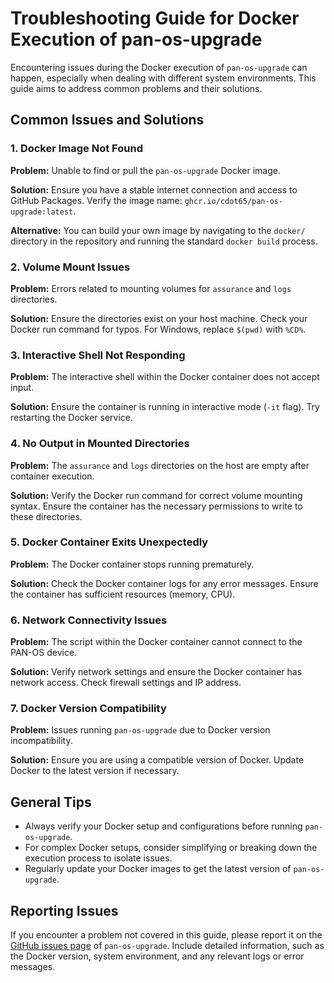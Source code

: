 # Troubleshooting Guide for Docker Execution of pan-os-upgrade

Encountering issues during the Docker execution of `pan-os-upgrade` can happen, especially when dealing with different system environments. This guide aims to address common problems and their solutions.

## Common Issues and Solutions

### 1. Docker Image Not Found

**Problem:** Unable to find or pull the `pan-os-upgrade` Docker image.

**Solution:** Ensure you have a stable internet connection and access to GitHub Packages. Verify the image name: `ghcr.io/cdot65/pan-os-upgrade:latest`.

**Alternative:** You can build your own image by navigating to the `docker/` directory in the repository and running the standard `docker build` process.

### 2. Volume Mount Issues

**Problem:** Errors related to mounting volumes for `assurance` and `logs` directories.

**Solution:** Ensure the directories exist on your host machine. Check your Docker run command for typos. For Windows, replace `$(pwd)` with `%CD%`.

### 3. Interactive Shell Not Responding

**Problem:** The interactive shell within the Docker container does not accept input.

**Solution:** Ensure the container is running in interactive mode (`-it` flag). Try restarting the Docker service.

### 4. No Output in Mounted Directories

**Problem:** The `assurance` and `logs` directories on the host are empty after container execution.

**Solution:** Verify the Docker run command for correct volume mounting syntax. Ensure the container has the necessary permissions to write to these directories.

### 5. Docker Container Exits Unexpectedly

**Problem:** The Docker container stops running prematurely.

**Solution:** Check the Docker container logs for any error messages. Ensure the container has sufficient resources (memory, CPU).

### 6. Network Connectivity Issues

**Problem:** The script within the Docker container cannot connect to the PAN-OS device.

**Solution:** Verify network settings and ensure the Docker container has network access. Check firewall settings and IP address.

### 7. Docker Version Compatibility

**Problem:** Issues running `pan-os-upgrade` due to Docker version incompatibility.

**Solution:** Ensure you are using a compatible version of Docker. Update Docker to the latest version if necessary.

## General Tips

- Always verify your Docker setup and configurations before running `pan-os-upgrade`.
- For complex Docker setups, consider simplifying or breaking down the execution process to isolate issues.
- Regularly update your Docker images to get the latest version of `pan-os-upgrade`.

## Reporting Issues

If you encounter a problem not covered in this guide, please report it on the [GitHub issues page](https://github.com/cdot65/pan-os-upgrade/issues) of `pan-os-upgrade`. Include detailed information, such as the Docker version, system environment, and any relevant logs or error messages.
